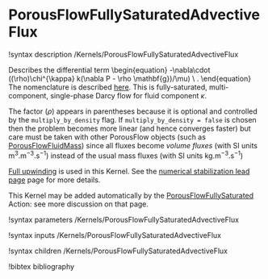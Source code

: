 # PorousFlowFullySaturatedAdvectiveFlux

!syntax description /Kernels/PorousFlowFullySaturatedAdvectiveFlux

Describes the differential term
\begin{equation}
-\nabla\cdot ((\rho)\chi^{\kappa} k(\nabla P - \rho \mathbf{g})/\mu) \ .
\end{equation}
The nomenclature is described [here](nomenclature.md).  This is fully-saturated, multi-component, single-phase Darcy flow for fluid component $\kappa$.

The factor $(\rho)$ appears in parentheses because it is optional and controlled by the `multiply_by_density` flag.  If `multiply_by_density = false` is chosen then the problem becomes more linear (and hence converges faster) but care must be taken with other PorousFlow objects (such as [PorousFlowFluidMass](PorousFlowFluidMass.md)) since all fluxes become *volume fluxes* (with SI units m$^{3}$.m$^{-3}$.s$^{-1}$) instead of the usual mass fluxes (with SI units kg.m$^{-3}$.s$^{-1}$)

[Full upwinding](upwinding.md) is used in this Kernel.  See the [numerical stabilization lead page](stabilization.md) page for more details.

This Kernel may be added automatically by the [PorousFlowFullySaturated](PorousFlowFullySaturated.md) Action: see more discussion on that page.

!syntax parameters /Kernels/PorousFlowFullySaturatedAdvectiveFlux

!syntax inputs /Kernels/PorousFlowFullySaturatedAdvectiveFlux

!syntax children /Kernels/PorousFlowFullySaturatedAdvectiveFlux

!bibtex bibliography
